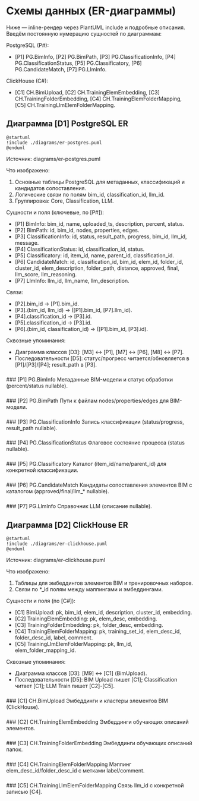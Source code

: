 # Схемы данных (ER-диаграммы)

Ниже — inline-рендер через PlantUML include и подробные описания. Введём постоянную нумерацию сущностей по диаграммам:

PostgreSQL (P#):
- [P1] PG.BimInfo, [P2] PG.BimPath, [P3] PG.ClassificationInfo, [P4] PG.ClassificationStatus, [P5] PG.Classificatory, [P6] PG.CandidateMatch, [P7] PG.LlmInfo.

ClickHouse (C#):
- [C1] CH.BimUpload, [C2] CH.TrainingElemEmbedding, [C3] CH.TrainingFolderEmbedding, [C4] CH.TrainingElemFolderMapping, [C5] CH.TrainingLlmElemFolderMapping.

## Диаграмма [D1] PostgreSQL ER

<!-- puml: ./diagrams/er-postgres.puml -->
```plantuml
@startuml
!include ./diagrams/er-postgres.puml
@enduml
```

Источник: diagrams/er-postgres.puml

Что изображено:
1. Основные таблицы PostgreSQL для метаданных, классификаций и кандидатов сопоставления.
2. Логические связи по полям bim_id, classification_id, llm_id.
3. Группировка: Core, Classification, LLM.

Сущности и поля (ключевые, по [P#]):
- [P1] BimInfo: bim_id, name, uploaded_ts, description, percent, status.
- [P2] BimPath: id, bim_id, nodes, properties, edges.
- [P3] ClassificationInfo: id, status, result_path, progress, bim_id, llm_id, message.
- [P4] ClassificationStatus: id, classification_id, status.
- [P5] Classificatory: id, item_id, name, parent_id, classification_id.
- [P6] CandidateMatch: id, classification_id, bim_id, elem_id, folder_id, cluster_id, elem_description, folder_path, distance, approved, final, llm_score, llm_reasoning.
- [P7] LlmInfo: llm_id, llm_name, llm_description.

Связи:
- [P2].bim_id -> [P1].bim_id.
- [P3].(bim_id, llm_id) -> ([P1].bim_id, [P7].llm_id).
- [P4].classification_id -> [P3].id.
- [P5].classification_id -> [P3].id.
- [P6].(bim_id, classification_id) -> ([P1].bim_id, [P3].id).

Сквозные упоминания:
- Диаграмма классов [D3]: [M3] ↔ [P1], [M7] ↔ [P6], [M8] ↔ [P7].
- Последовательности [D5]: статус/прогресс читается/обновляется в [P1]/[P3]/[P4]; result_path в [P3].

<h3 id="pgbiminfo"></h3>
<a id="pgbiminfo"></a>
### [P1] PG.BimInfo
Метаданные BIM-модели и статус обработки (percent/status nullable).

<h3 id="pgbimpath"></h3>
<a id="pgbimpath"></a>
### [P2] PG.BimPath
Пути к файлам nodes/properties/edges для BIM-модели.

<h3 id="pgclassificationinfo"></h3>
<a id="pgclassificationinfo"></a>
### [P3] PG.ClassificationInfo
Запись классификации (status/progress, result_path nullable).

<h3 id="pgclassificationstatus"></h3>
<a id="pgclassificationstatus"></a>
### [P4] PG.ClassificationStatus
Флаговое состояние процесса (status nullable).

<h3 id="pgclassificatory"></h3>
<a id="pgclassificatory"></a>
### [P5] PG.Classificatory
Каталог (item_id/name/parent_id) для конкретной классификации.

<h3 id="pgcandidatematch"></h3>
<a id="pgcandidatematch"></a>
### [P6] PG.CandidateMatch
Кандидаты сопоставления элементов BIM с каталогом (approved/final/llm_* nullable).

<h3 id="pgllminfo"></h3>
<a id="pgllminfo"></a>
### [P7] PG.LlmInfo
Справочник LLM (описание nullable).

## Диаграмма [D2] ClickHouse ER

<!-- puml: ./diagrams/er-clickhouse.puml -->
```plantuml
@startuml
!include ./diagrams/er-clickhouse.puml
@enduml
```

Источник: diagrams/er-clickhouse.puml

Что изображено:
1. Таблицы для эмбеддингов элементов BIM и тренировочных наборов.
2. Связи по *_id полям между маппингами и эмбеддингами.

Сущности и поля (по [C#]):
- [C1] BimUpload: pk, bim_id, elem_id, description, cluster_id, embedding.
- [C2] TrainingElemEmbedding: pk, elem_desc, embedding.
- [C3] TrainingFolderEmbedding: pk, folder_desc, embedding.
- [C4] TrainingElemFolderMapping: pk, training_set_id, elem_desc_id, folder_desc_id, label, comment.
- [C5] TrainingLlmElemFolderMapping: pk, llm_id, elem_folder_mapping_id.

Сквозные упоминания:
- Диаграмма классов [D3]: [M9] ↔ [C1] (BimUpload).
- Последовательности [D5]: BIM Upload пишет [C1]; Classification читает [C1]; LLM Train пишет [C2]-[C5].

<h3 id="chbimupload"></h3>
<a id="chbimupload"></a>
### [C1] CH.BimUpload
Эмбеддинги и кластеры элементов BIM (ClickHouse).

<h3 id="chtrainingelemembedding"></h3>
<a id="chtrainingelemembedding"></a>
### [C2] CH.TrainingElemEmbedding
Эмбеддинги обучающих описаний элементов.

<h3 id="chtrainingfolderembedding"></h3>
<a id="chtrainingfolderembedding"></a>
### [C3] CH.TrainingFolderEmbedding
Эмбеддинги обучающих описаний папок.

<h3 id="chtrainingelemfoldermapping"></h3>
<a id="chtrainingelemfoldermapping"></a>
### [C4] CH.TrainingElemFolderMapping
Мэппинг elem_desc_id/folder_desc_id с метками label/comment.

<h3 id="chtrainingllmelemfoldermapping"></h3>
<a id="chtrainingllmelemfoldermapping"></a>
### [C5] CH.TrainingLlmElemFolderMapping
Связь llm_id с конкретной записью [C4].
